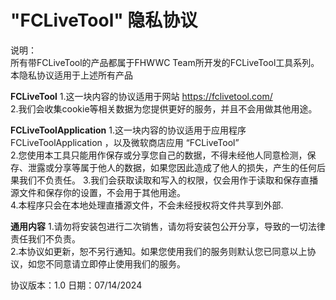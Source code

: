 # "FCLiveTool" 隐私协议

  
说明：  
所有带FCLiveTool的产品都属于FHWWC Team所开发的FCLiveTool工具系列。  
本隐私协议适用于上述所有产品  
  
  
**FCLiveTool**
1.这一块内容的协议适用于网站 https://fclivetool.com/  
2.我们会收集cookie等相关数据为您提供更好的服务，并且不会用做其他用途。

**FCLiveToolApplication**
1.这一块内容的协议适用于应用程序 FCLiveToolApplication ，以及微软商店应用 “FCLiveTool”  
2.您使用本工具只能用作保存或分享您自己的数据，不得未经他人同意检测，保存、泄露或分享等属于他人的数据，如果您因此造成了他人的损失，产生的任何后果我们不负责任。
3.我们会获取读取和写入的权限，仅会用作于读取和保存直播源文件和保存你的设置，不会用于其他用途。  
4.本程序只会在本地处理直播源文件，不会未经授权将文件共享到外部.  
  
**通用内容**
1.请勿将安装包进行二次销售，请勿将安装包公开分享，导致的一切法律责任我们不负责。  
2.本协议如更新，恕不另行通知。如果您使用我们的服务则默认您已同意以上协议，如您不同意请立即停止使用我们的服务。  
  
  
协议版本：1.0   日期：07/14/2024 
